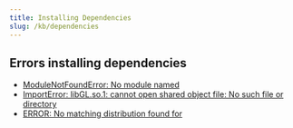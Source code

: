 ```yaml
---
title: Installing Dependencies
slug: /kb/dependencies
---
```


## Errors installing dependencies

- [ModuleNotFoundError: No module named](/kb/dependencies/module-not-found-error)
- [ImportError: libGL.so.1: cannot open shared object file: No such file or directory](/kb/dependencies/libgl)
- [ERROR: No matching distribution found for](/kb/dependencies/no-matching-distribution)